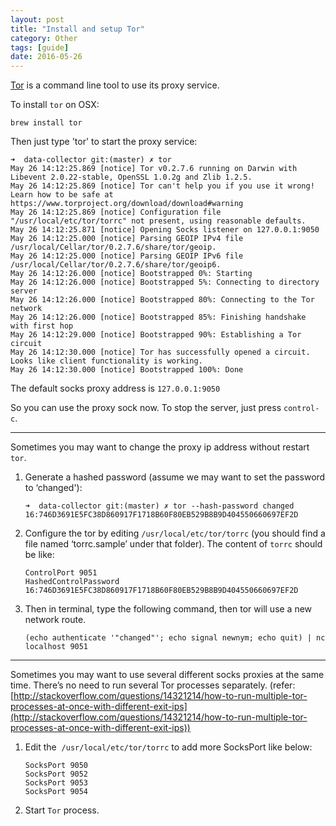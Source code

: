 ```yaml
---
layout: post
title: "Install and setup Tor"
category: Other
tags: [guide]
date: 2016-05-26
---
```


[Tor]([https://www.torproject.org/](https://www.torproject.org/)) is a command line tool to use its proxy service.

To install `tor` on OSX:

```shell
brew install tor
```

Then just type 'tor' to start the proxy service:

```
➜  data-collector git:(master) ✗ tor
May 26 14:12:25.869 [notice] Tor v0.2.7.6 running on Darwin with Libevent 2.0.22-stable, OpenSSL 1.0.2g and Zlib 1.2.5.
May 26 14:12:25.869 [notice] Tor can't help you if you use it wrong! Learn how to be safe at https://www.torproject.org/download/download#warning
May 26 14:12:25.869 [notice] Configuration file "/usr/local/etc/tor/torrc" not present, using reasonable defaults.
May 26 14:12:25.871 [notice] Opening Socks listener on 127.0.0.1:9050
May 26 14:12:25.000 [notice] Parsing GEOIP IPv4 file /usr/local/Cellar/tor/0.2.7.6/share/tor/geoip.
May 26 14:12:25.000 [notice] Parsing GEOIP IPv6 file /usr/local/Cellar/tor/0.2.7.6/share/tor/geoip6.
May 26 14:12:26.000 [notice] Bootstrapped 0%: Starting
May 26 14:12:26.000 [notice] Bootstrapped 5%: Connecting to directory server
May 26 14:12:26.000 [notice] Bootstrapped 80%: Connecting to the Tor network
May 26 14:12:26.000 [notice] Bootstrapped 85%: Finishing handshake with first hop
May 26 14:12:29.000 [notice] Bootstrapped 90%: Establishing a Tor circuit
May 26 14:12:30.000 [notice] Tor has successfully opened a circuit. Looks like client functionality is working.
May 26 14:12:30.000 [notice] Bootstrapped 100%: Done
```

The default socks proxy address is `127.0.0.1:9050`

So you can use the proxy sock now. To stop the server, just press `control-c`.

<!--break-->

------

Sometimes you may want to change the proxy ip address without restart `tor`.

1. Generate a hashed password (assume we may want to set the password to ‘changed'):

   ```shell
   ➜  data-collector git:(master) ✗ tor --hash-password changed
   16:746D3691E5FC38D860917F1718B60F80EB529B8B9D404550660697EF2D
   ```

2. Configure the tor by editing `/usr/local/etc/tor/torrc` (you should find a file named ‘torrc.sample’ under that folder).
   The content of `torrc` should be like:

   ```
   ControlPort 9051
   HashedControlPassword 16:746D3691E5FC38D860917F1718B60F80EB529B8B9D404550660697EF2D
   ```

3. Then in terminal, type the following command, then tor will use a new network route.

   ```shell
   (echo authenticate '"changed"'; echo signal newnym; echo quit) | nc localhost 9051
   ```


------

Sometimes you may want to use several different socks proxies at the same time. There’s no need to run several Tor processes separately. (refer:  [http://stackoverflow.com/questions/14321214/how-to-run-multiple-tor-processes-at-once-with-different-exit-ips](http://stackoverflow.com/questions/14321214/how-to-run-multiple-tor-processes-at-once-with-different-exit-ips))

1. Edit the  `/usr/local/etc/tor/torrc` to add more SocksPort like below:

   ```
   SocksPort 9050
   SocksPort 9052
   SocksPort 9053
   SocksPort 9054
   ```

2. Start `Tor` process.